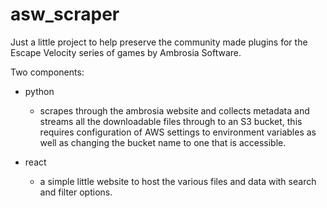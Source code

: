 # asw_scraper

Just a little project to help preserve the community made plugins for the Escape Velocity series of games by Ambrosia Software.

Two components: 
  - python 
    - scrapes through the ambrosia website and collects metadata and streams all the downloadable files through to an S3 bucket, this requires configuration of AWS settings to environment variables as well as changing the bucket name to one that is accessible.

  - react
    - a simple little website to host the various files and data with search and filter options.
